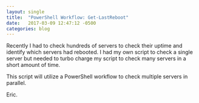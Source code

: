 ```yaml
---
layout: single
title:  "PowerShell Workflow: Get-LastReboot"
date:   2017-03-09 12:47:12 -0500
categories: blog
---
```


Recently I had to check hundreds of servers to check their uptime and identify which servers had rebooted.  I had my own script to check a single server but needed to turbo charge my script to check many servers in a short amount of time.

This script will utilize a PowerShell workflow to check multiple servers in parallel.

<script src="https://gist.github.com/erleonard/cfdec8c9080702178ea1d3c95c1054e3.js"></script>

Eric.
